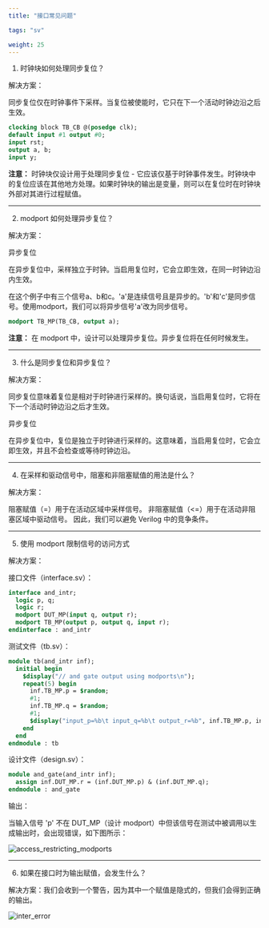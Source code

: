 ```yaml
---
title: "接口常见问题"

tags: "sv"

weight: 25
---
```

1. 时钟块如何处理同步复位？

解决方案：

同步复位仅在时钟事件下采样。当复位被使能时，它只在下一个活动时钟边沿之后生效。

```systemverilog
clocking block TB_CB @(posedge clk);
default input #1 output #0;
input rst;
output a, b;
input y;
```

**注意：** 时钟块仅设计用于处理同步复位 - 它应该仅基于时钟事件发生。时钟块中的复位应该在其他地方处理。如果时钟块的输出是变量，则可以在复位时在时钟块外部对其进行过程赋值。

---

2. modport 如何处理异步复位？

解决方案：

异步复位

在异步复位中，采样独立于时钟。当启用复位时，它会立即生效，在同一时钟边沿内生效。

在这个例子中有三个信号a、b和c。'a'是连续信号且是异步的。'b'和'c'是同步信号。使用modport，我们可以将异步信号'a'改为同步信号。

```systemverilog
modport TB_MP(TB_CB, output a);
```

**注意：** 在 modport 中，设计可以处理异步复位。异步复位将在任何时候发生。

---

3. 什么是同步复位和异步复位？

解决方案：

同步复位意味着复位是相对于时钟进行采样的。换句话说，当启用复位时，它将在下一个活动时钟边沿之后才生效。

异步复位

在异步复位中，复位是独立于时钟进行采样的。这意味着，当启用复位时，它会立即生效，并且不会检查或等待时钟边沿。

---

4. 在采样和驱动信号中，阻塞和非阻塞赋值的用法是什么？

解决方案：

阻塞赋值（=）用于在活动区域中采样信号。
非阻塞赋值（<=）用于在活动非阻塞区域中驱动信号。
因此，我们可以避免 Verilog 中的竞争条件。

---

5. 使用 modport 限制信号的访问方式

解决方案：

接口文件（interface.sv）：

```systemverilog
interface and_intr;
  logic p, q;
  logic r;
  modport DUT_MP(input q, output r);
  modport TB_MP(output p, output q, input r);
endinterface : and_intr
```

测试文件（tb.sv）：

```systemverilog
module tb(and_intr inf);
  initial begin
    $display("// and gate output using modports\n");
    repeat(5) begin
      inf.TB_MP.p = $random;
      #1;
      inf.TB_MP.q = $random;
      #1;
      $display("input_p=%b\t input_q=%b\t output_r=%b", inf.TB_MP.p, inf.TB_MP.q, inf.TB_MP.r);
    end
  end
endmodule : tb
```

设计文件（design.sv）：

```systemverilog
module and_gate(and_intr inf);
  assign inf.DUT_MP.r = (inf.DUT_MP.p) & (inf.DUT_MP.q);
endmodule : and_gate
```

输出：

当输入信号 'p' 不在 DUT_MP（设计 modport）中但该信号在测试中被调用以生成输出时，会出现错误，如下图所示：

![access_restricting_modports](https://user-images.githubusercontent.com/110448056/193022636-f48a0246-1d66-4741-b3a6-130f6e02eac0.png)

---

6. 如果在接口时为输出赋值，会发生什么？

解决方案：我们会收到一个警告，因为其中一个赋值是隐式的，但我们会得到正确的输出。

![inter_error](https://user-images.githubusercontent.com/110443214/193393454-5b2a0429-3c8f-434c-8777-86e183924d50.png)

